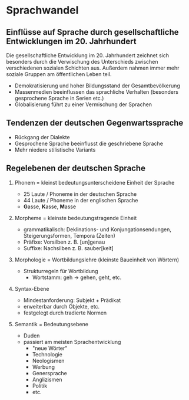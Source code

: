 # Sprachwandel

## Einflüsse auf Sprache durch gesellschaftliche Entwicklungen im 20. Jahrhundert

Die gesellschaftliche Entwicklung im 20. Jahrhundert zeichnet sich besonders durch die Verwischung des Unterschieds zwischen verschiedenen sozialen Schichten aus. Außerdem nahmen immer mehr soziale Gruppen am öffentlichen Leben teil.

- Demokratisierung und hoher Bildungsstand der Gesamtbevölkerung
- Massenmedien beeinflussen das sprachliche Verhalten (besonders gesprochene Sprache in Serien etc.)
- Globalisierung führt zu einer Vermischung der Sprachen

## Tendenzen der deutschen Gegenwartssprache

- Rückgang der Dialekte
- Gesprochene Sprache beeinflusst die geschriebene Sprache
- Mehr niedere stilistische Variants

## Regelebenen der deutschen Sprache

1. Phonem = kleinst bedeutungsunterscheidene Einheit der Sprache

	- 25 Laute / Phoneme in der deutschen Sprache
	- 44 Laute / Phoneme in der englischen Sprache
	- **G**asse, **K**asse, **M**asse

2. Morpheme = kleinste bedeutungstragende Einheit

	- grammatikalisch: Deklinations- und Konjungationsendungen, Steigerungsformen, Tempora (Zeiten)
	- Präfixe: Vorsilben z. B. [un]genau
	- Suffixe: Nachsilben z. B. sauber[keit]

3. Morphologie = Wortbildungslehre (kleinste Baueinheit von Wörtern)
	
	- Strukturregeln für Wortbildung
		- Wortstamm: geh -> gehen, geht, etc.

4. Syntax-Ebene
	
	- Mindestanforderung: Subjekt + Prädikat
	- erweiterbar durch Objekte, etc.
	- festgelegt durch tradierte Normen

5. Semantik = Bedeutungsebene

	- Duden
	- passiert am meisten Sprachentwicklung
		- "neue Wörter"
		- Technologie
		- Neologismen
		- Werbung
		- Genersprache
		- Anglizismen
		- Politik
		- etc.